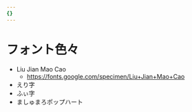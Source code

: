 ```yaml
---
{}
---
```

# フォント色々

- Liu Jian Mao Cao
    - https://fonts.google.com/specimen/Liu+Jian+Mao+Cao
- えり字
- ふぃ字
- ましゅまろポップハート